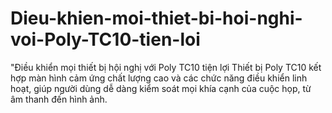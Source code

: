 # Dieu-khien-moi-thiet-bi-hoi-nghi-voi-Poly-TC10-tien-loi
"Điều khiển mọi thiết bị hội nghị với Poly TC10 tiện lợi Thiết bị Poly TC10 kết hợp màn hình cảm ứng chất lượng cao và các chức năng điều khiển linh hoạt, giúp người dùng dễ dàng kiểm soát mọi khía cạnh của cuộc họp, từ âm thanh đến hình ảnh. 
